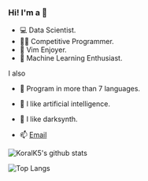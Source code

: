 ### Hi! I'm a 👋

- 💻 Data Scientist.
- 👨‍💻 Competitive Programmer.
- 📜 Vim Enjoyer.
- 🤖 Machine Learning Enthusiast.

I also
- 🐍 Program in more than 7 languages.
- 🧠 I like artificial intelligence.
- 🎵 I like darksynth.

- 📫 [Email](kulacoglukoral@gmail.com)

![KoralK5's github stats](https://github-readme-stats.vercel.app/api?username=KoralK5&show_icons=true&theme=gruvbox)

![Top Langs](https://github-readme-stats.vercel.app/api/top-langs/?username=KoralK5&show_icons=true&theme=gruvbox)
